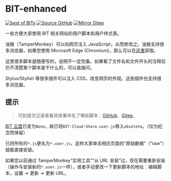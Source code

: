 # BIT-enhanced

[![best of BITs](https://img.shields.io/endpoint?url=https://raw.githubusercontent.com/YDX-2147483647/best-of-bits/main/config/badge/v1.json)](https://github.com/YDX-2147483647/best-of-bits)
[![Source GitHub](https://img.shields.io/badge/Source-GitHub-lightgray?logo=github)](https://github.com/YDX-2147483647/BIT-enhanced/)
[![Mirror Gitee](https://img.shields.io/badge/Mirror-Gitee-red?logo=gitee)](https://gitee.com/YDX-2147483647/BIT-enhanced/)

一些方便大家使用 BIT 相关网站的用户脚本和用户样式表。

油猴（TamperMonkey）可以向网页注入 JavaScript，从而修改之。油猴支持很多浏览器，如果您使用 Microsoft Edge (Chromium)，那么可以在[这里](https://microsoftedge.microsoft.com/addons/detail/tampermonkey/iikmkjmpaadaobahmlepeloendndfphd)获取。

这里很多脚本是随便写的，说明不一定完备。如果看了文件名和文件开头的注释后仍不清楚某个脚本是干什么的，可以直接问。

Stylus/Stylish 等很多插件可以注入 CSS，改变网页的外观。这些插件也支持很多浏览器。

## 提示

> 可到提交记录查看具体重命名了哪些脚本：[GitHub](https://github.com/YDX-2147483647/BIT-enhanced/commit/b1aca5b2e57b800fea33f2043bab178b14022400)、[Gitee](https://gitee.com/YDX-2147483647/BIT-enhanced/commit/b1aca5b2e57b800fea33f2043bab178b14022400)。

[BIT 云盘](http://pan.bit.edu.cn/)已变为`None`，故已将`BIT-Cloud-Share.user.js`移入`obsolete`。（仅为纪念而保留）

已将所有的`*.js`更名为`*.user.js`，这样大家单击相应页面的“原始数据”（“raw”）就能直接安装。

如果您以前通过 TamperMonkey“实用工具”“从 URL 安装”过，现在需要重新安装（操作与安装新的`*.user.js`一样），或者手动更改一下更新脚本的地址：编辑脚本，设置 → 更新 → 更新 URL。
